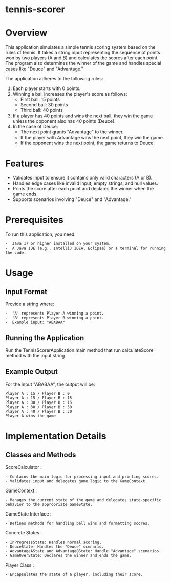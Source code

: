 # tennis-scorer
# Overview
This application simulates a simple tennis scoring system based on the rules of tennis. It takes a string input representing the sequence of points won by two players (A and B) and calculates the scores after each point. The program also determines the winner of the game and handles special cases like "Deuce" and "Advantage."

The application adheres to the following rules:

1) Each player starts with 0 points.
2) Winning a ball increases the player's score as follows:
    -  First ball: 15 points
    -  Second ball: 30 points
    -  Third ball: 40 points
3) If a player has 40 points and wins the next ball, they win the game unless the opponent also has 40 points (Deuce).
4) In the case of Deuce:
    -  The next point grants "Advantage" to the winner.
    -  If the player with Advantage wins the next point, they win the game.
    -  If the opponent wins the next point, the game returns to Deuce.
# Features
  -  Validates input to ensure it contains only valid characters (A or B).
  -  Handles edge cases like invalid input, empty strings, and null values.
  -  Prints the score after each point and declares the winner when the game ends.
  -  Supports scenarios involving "Deuce" and "Advantage."
# Prerequisites
To run this application, you need:

    -  Java 17 or higher installed on your system.
    -  A Java IDE (e.g., IntelliJ IDEA, Eclipse) or a terminal for running the code.
# Usage
## Input Format
Provide a string where:

    -  'A' represents Player A winning a point.
    -  'B' represents Player B winning a point.
    -  Example input: "ABABAA"

## Running the Application
Run the TennisScorerApplication.main method that run calculateScore method with the input string

## Example Output
For the input "ABABAA", the output will be:

    Player A : 15 / Player B : 0
    Player A : 15 / Player B : 15
    Player A : 30 / Player B : 15
    Player A : 30 / Player B : 30
    Player A : 40 / Player B : 30
    Player A wins the game

# Implementation Details
## Classes and Methods
ScoreCalculator :

    - Contains the main logic for processing input and printing scores.
    - Validates input and delegates game logic to the GameContext.

GameContext :

    - Manages the current state of the game and delegates state-specific behavior to the appropriate GameState.

GameState Interface :

    - Defines methods for handling ball wins and formatting scores.
    
Concrete States :

    - InProgressState: Handles normal scoring.
    - DeuceState: Handles the "Deuce" scenario.
    - AdvantageAState and AdvantageBState: Handle "Advantage" scenarios.
    - GameOverState: Declares the winner and ends the game.

Player Class :

    - Encapsulates the state of a player, including their score.

